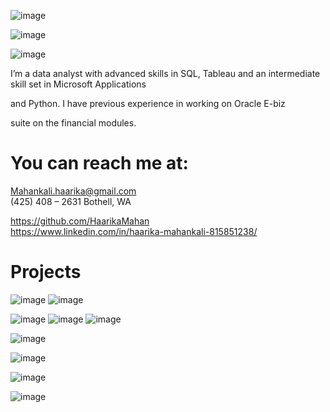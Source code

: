 ![image](https://user-images.githubusercontent.com/107511180/181687546-0ca993bc-f93f-4ef0-bef1-4cd6ab261f3f.png)


![image](https://user-images.githubusercontent.com/107511180/181715936-4a7b7b57-6384-4ff0-9ef2-75d86f72859a.png)

![image](https://user-images.githubusercontent.com/107511180/181716702-8fde9109-17ea-4f05-b3c1-0f34f6d67854.png)

I’m a data analyst with advanced skills in 
SQL, Tableau and an intermediate skill set in Microsoft Applications

and Python. I have previous experience in working on Oracle E-biz 

suite on the financial modules.




# You can reach me at:

Mahankali.haarika@gmail.com      
(425) 408 – 2631 Bothell, WA

 https://github.com/HaarikaMahan                    
 https://www.linkedin.com/in/haarika-mahankali-815851238/    
 

# Projects

![image](https://user-images.githubusercontent.com/107511180/181689469-fad0b1d9-ef9d-4b79-8b54-7b8f52a6ec7e.png)
![image](https://user-images.githubusercontent.com/107511180/181725919-0e4b04f5-6140-4281-afa3-d93b72fa1a49.png)

![image](https://user-images.githubusercontent.com/107511180/181726646-74a69ed2-dbc6-4393-908e-a18b845fba50.png)        ![image](https://user-images.githubusercontent.com/107511180/181727150-28008741-b365-46c7-a101-1e77f9586af9.png)     ![image](https://user-images.githubusercontent.com/107511180/181727219-57c8d6e7-be8d-4dd7-8728-f11d7b17a845.png)


![image](https://user-images.githubusercontent.com/107511180/181726152-010ec507-b984-4a45-a368-71aa6ae0dcfd.png)

![image](https://user-images.githubusercontent.com/107511180/181727784-dca9783c-ebf0-417e-b29b-a9e0dfcfa298.png)

![image](https://user-images.githubusercontent.com/107511180/181727841-fd53dc6c-2366-4652-8078-df781ac44bb2.png)

![image](https://user-images.githubusercontent.com/107511180/181728076-8635dd25-99bf-47a2-8643-2e43ec7ccc3c.png)








